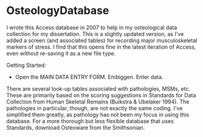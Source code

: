 OsteologyDatabase
=================

I wrote this Access database in 2007 to help in my osteological data collection for my dissertation.
This is a slightly updated version, as I've added a screen (and associated tables) for recording major
musculoskeletal markers of stress.  I find that this opens fine in the latest iteration of Access, even 
without re-saving it as a new file type.

Getting Started:
- Open the MAIN DATA ENTRY FORM.  Embiggen.  Enter data.

There are several look-up tables associated with pathologies, MSMs, etc.  These are primarily based on the
scoring suggestions in Standards for Data Collection from Human Skeletal Remains (Buikstra & Ubelaker 1994). The
pathologies in particular, though, are not exactly the same coding.  I've simplified them greatly, as pathology
has not been my focus in using this database.  For a more thorough but less flexible database that uses Standards,
download Osteoware from the Smithsonian.

